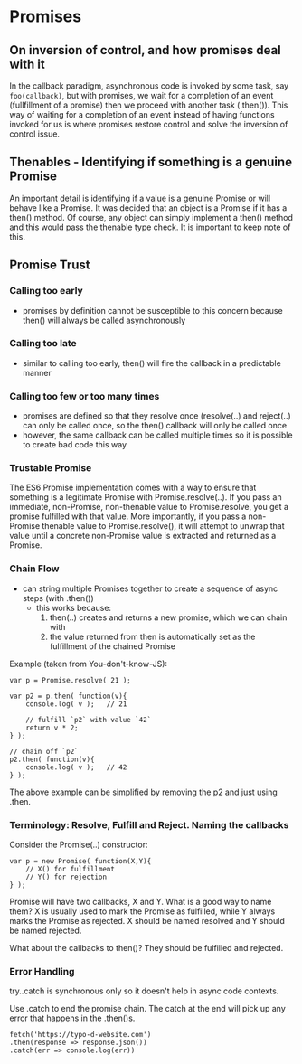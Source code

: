 # Promises

<h2>On inversion of control, and how promises deal with it</h2>

In the callback paradigm, asynchronous code is invoked by some task, say ```foo(callback)```, but with promises, we wait for a completion of an event (fullfillment of a promise) then we proceed with another task (.then()). This way of waiting for a completion of an event instead of having functions invoked for us is where promises restore control and solve the inversion of control issue.

<h2>Thenables - Identifying if something is a genuine Promise</h2>

An important detail is identifying if a value is a genuine Promise or will behave like a Promise.
It was decided that an object is a Promise if it has a then() method. Of course, any object can simply implement a then() method and this would pass the thenable type check. It is important to keep note of this.

<h2>Promise Trust</h2>

<h3>Calling too early</h3>


- promises by definition cannot be susceptible to this concern because then() will always be called asynchronously

<h3>Calling too late</h3>

- similar to calling too early, then() will fire the callback in a predictable manner

<h3>Calling too few or too many times</h3>

- promises are defined so that they resolve once (resolve(..) and reject(..) can only be called once, so the then() callback will only be called once
- however, the same callback can be called multiple times so it is possible to create bad code this way

<h3> Trustable Promise </h3>

The ES6 Promise implementation comes with a way to ensure that something is a legitimate Promise with Promise.resolve(..). If you pass an immediate, non-Promise, non-thenable value to Promise.resolve, you get a promise fulfilled with that value. More importantly, if you pass a non-Promise thenable value to Promise.resolve(), it will attempt to unwrap that value until a concrete non-Promise value is extracted and returned as a Promise.

<h3>Chain Flow </h3>

- can string multiple Promises together to create a sequence of async steps (with .then())
    - this works because:
        1. then(..) creates and returns a new promise, which we can chain with
        2. the value returned from then is automatically set as the fulfillment of the chained Promise

Example (taken from You-don't-know-JS):
```
var p = Promise.resolve( 21 );

var p2 = p.then( function(v){
	console.log( v );	// 21

	// fulfill `p2` with value `42`
	return v * 2;
} );

// chain off `p2`
p2.then( function(v){
	console.log( v );	// 42
} );
```
The above example can be simplified by removing the p2 and just using .then.

<h3>Terminology: Resolve, Fulfill and Reject. Naming the callbacks</h3>

Consider the Promise(..) constructor:

```
var p = new Promise( function(X,Y){
	// X() for fulfillment
	// Y() for rejection
} );
```

Promise will have two callbacks, X and Y. What is a good way to name them? X is usually used to mark the Promise as fulfilled, while Y always marks the Promise as rejected. X should be named resolved and Y should be named rejected. 

What about the callbacks to then()? They should be fulfilled and rejected.

<h3>Error Handling</h3>

try..catch is synchronous only so it doesn't help in async code contexts. 

Use .catch to end the promise chain. The catch at the end will pick up any error that happens in the .then()s.

```
fetch('https://typo-d-website.com')
.then(response => response.json())
.catch(err => console.log(err))
```

